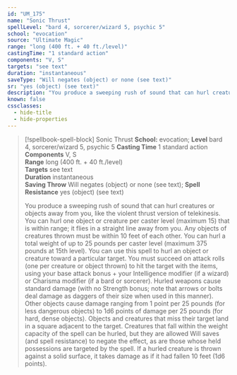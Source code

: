 ```yaml
---
id: "UM_175"
name: "Sonic Thrust"
spellLevel: "bard 4, sorcerer/wizard 5, psychic 5"
school: "evocation"
source: "Ultimate Magic"
range: "long (400 ft. + 40 ft./level)"
castingTime: "1 standard action"
components: "V, S"
targets: "see text"
duration: "instantaneous"
saveType: "Will negates (object) or none (see text)"
sr: "yes (object) (see text)"
description: "You produce a sweeping rush of sound that can hurl creatures or objects away from you, like the violent thrust version of telekinesis. You can hurl one object or creature per caster level (maximum 15) that is within range; it flies in a straight line away from you. Any objects of creatures thrown must be within 10 feet of each other. You can hurl a total weight of up to 25 pounds per caster level (maximum 375 pounds at 15th level).  You can use this spell to hurl an object or creature toward a particular target. You must succeed on attack rolls (one per creature or object thrown) to hit the target with the items, using your base attack bonus + your Intelligence modifier (if a wizard) or Charisma modifier (if a bard or sorcerer). Hurled weapons cause standard damage (with no Strength bonus; note that arrows or bolts deal damage as daggers of their size when used in this manner). Other objects cause damage ranging from 1 point per 25 pounds (for less dangerous objects) to 1d6 points of damage per 25 pounds (for hard, dense objects). Objects and creatures that miss their target land in a square adjacent to the target.  Creatures that fall within the weight capacity of the spell can be hurled, but they are allowed Will saves (and spell resistance) to negate the effect, as are those whose held possessions are targeted by the spell.  If a hurled creature is thrown against a solid surface, it takes damage as if it had fallen 10 feet (1d6 points)."
known: false
cssclasses:
  - hide-title
  - hide-properties
---
```


> [!spellbook-spell-block] Sonic Thrust
> **School:** evocation; **Level** bard 4, sorcerer/wizard 5, psychic 5
> **Casting Time** 1 standard action  
> **Components** V, S  
> **Range** long (400 ft. + 40 ft./level)  
> **Targets** see text  
> **Duration** instantaneous  
> **Saving Throw** Will negates (object) or none (see text); **Spell Resistance** yes (object) (see text)
> 
> You produce a sweeping rush of sound that can hurl creatures or objects away from you, like the violent thrust version of telekinesis. You can hurl one object or creature per caster level (maximum 15) that is within range; it flies in a straight line away from you. Any objects of creatures thrown must be within 10 feet of each other. You can hurl a total weight of up to 25 pounds per caster level (maximum 375 pounds at 15th level).  You can use this spell to hurl an object or creature toward a particular target. You must succeed on attack rolls (one per creature or object thrown) to hit the target with the items, using your base attack bonus + your Intelligence modifier (if a wizard) or Charisma modifier (if a bard or sorcerer). Hurled weapons cause standard damage (with no Strength bonus; note that arrows or bolts deal damage as daggers of their size when used in this manner). Other objects cause damage ranging from 1 point per 25 pounds (for less dangerous objects) to 1d6 points of damage per 25 pounds (for hard, dense objects). Objects and creatures that miss their target land in a square adjacent to the target.  Creatures that fall within the weight capacity of the spell can be hurled, but they are allowed Will saves (and spell resistance) to negate the effect, as are those whose held possessions are targeted by the spell.  If a hurled creature is thrown against a solid surface, it takes damage as if it had fallen 10 feet (1d6 points).